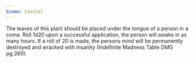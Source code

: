 ```yaml
---
biome: Coastal
---
```

The leaves of this plant should be placed under the tongue of a person in a coma. Roll 1d20 upon a successful application, the person will awake in as many hours. If a roll of 20 is made, the persons mind will be permanently destroyed and wracked with insanity (Indefinite Madness Table DMG pg.260). 

